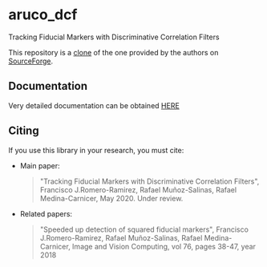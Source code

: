 # aruco_dcf
Tracking Fiducial Markers with Discriminative Correlation Filters

This repository is a [clone](https://www.uco.es/investiga/grupos/ava/node/69) of the one provided by the authors on [SourceForge](https://sourceforge.net/projects/aruco/files/).

## Documentation

Very detailed documentation can be obtained [HERE](https://docs.google.com/document/d/1BI6AVs4dugbIhRRRS0DvbP8dOChQS_seSKlVAQ2W_PE/edit?usp=sharing)

## Citing

 If you use this library in your research, you must cite:

* Main paper:
    >"Tracking Fiducial Markers with Discriminative Correlation Filters", Francisco J.Romero-Ramirez, Rafael Muñoz-Salinas, Rafael Medina-Carnicer, May 2020. Under review.

* Related papers:
    >"Speeded up detection of squared fiducial markers", Francisco J.Romero-Ramirez, Rafael Muñoz-Salinas, Rafael Medina-Carnicer, Image and Vision Computing, vol 76, pages 38-47, year 2018
